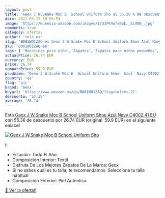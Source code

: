 ```yaml
---
layout: post
title: 'Geox J W.Snake Moc B  School Uniform Sho al 55.36 % de descuento'
date: 2021-03-22 18:58:59
image: 'https://m.media-amazon.com/images/I/31PK4wfs0pL._SL400_.jpg'
comments: true
category: ofertas
author: 'tole.es'
slug: 'B001W01ZAQ-es Geox J W.Snake Moc B School Uniform Shoe Azul Navy C4002...'
sku: 'B001W01ZAQ-es'
tags: [ 'Mocasines para niño','Zapatos','Zapatos para niños pequeños','Zapatos y complementos','geox', ]
actualPrice: 26.74 EUR
currency: EUR
price: 26.74
comparePrice: 59.9 EUR
prodname: 'Geox J W.Snake Moc B  School Uniform Shoe  Azul  Navy C4002   41 EU'
country: 'es'
flag: '🇪🇸'
brand: 'Geox'
buyurl: 'https://www.amazon.es/dp/B001W01ZAQ/?tag=tolees-21'
descuento: '55.36'
average: '26.74'
---
```


Está [Geox J W.Snake Moc B  School Uniform Shoe  Azul  Navy C4002   41 EU](https://www.amazon.es/dp/B001W01ZAQ/?tag=tolees-21) con 55.36 de descuento por 26.74 EUR (original: 59.9 EUR) en el siguiente enlace!

[![Geox J W.Snake Moc B  School Uniform Sho](https://m.media-amazon.com/images/I/31PK4wfs0pL._SL400_.jpg)](https://www.amazon.es/dp/B001W01ZAQ/?tag=tolees-21)

ℹ️:

- Estación: Todo El Año
- Composición Interior: Textil
- Disfruta De Los Mejores Zapatos De La Marca: Geox
- Si no sabes cuál es tu talla, te recomendamos: Selecciona tu talla habitual
- Composición Exterior: Piel Autentica

[🛒 Ver la oferta!!](https://www.amazon.es/dp/B001W01ZAQ/?tag=tolees-21)
